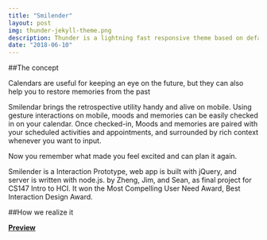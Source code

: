 ```yaml
---
title: "Smilender"
layout: post
img: thunder-jekyll-theme.png
description: Thunder is a lightning fast responsive theme based on default Jekyll theme. It is minimal and free from JavaScript. It has a css file of size 5kb. This theme is best suited for minimal blogs. 
date: "2018-06-10"
---
```


##The concept

Calendars are useful for keeping an eye on the future, but they can also help you to restore memories from the past

Smilendar brings the retrospective utility handy and alive on mobile.  Using gesture interactions on mobile, moods and memories can be easily checked in on your calendar.  Once checked-in, Moods and memories are paired with your scheduled activities and appointments,  and surrounded by rich context whenever you want to input. 

Now you remember what made you feel excited and can plan it again.

Smilender is a Interaction Prototype, web app is built with jQuery, and server is written with node.js. by Zheng, Jim, and Sean, as final project for CS147 Intro to HCI. It won the Most Compelling User Need Award, Best Interaction Design Award. 

##How we realize it

[**Preview**]({{page.link}})